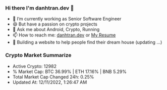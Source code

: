 ### Hi there I'm danhtran.dev 👋

- 🔭 I’m currently working as Senior Software Engineer
- 😄 But have a passion on crypto projects
- 💬 Ask me about Android, Crypto, Running 
- 📫 How to reach me: <a href="https://danhtran.dev" target="_blank">danhtran.dev</a> or <a href="Dan-Resume.pdf" target="_blank">My Resume</a>
- 🌱 Building a website to help people find their dream house (updating ...)

### Crypto Market Summarize
- Active Crypto: 12982
- % Market Cap: BTC 36.99% | ETH 17.16% | BNB 5.29%
- Total Market Cap Changed 24h: 0.25%
- Updated At: 12/11/2022, 1:26:47 AM
